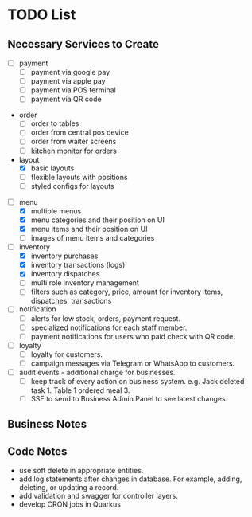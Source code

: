 # TODO List

## Necessary Services to Create

- [ ] payment
  - [ ] payment via google pay
  - [ ] payment via apple pay 
  - [ ] payment via POS terminal
  - [ ] payment via QR code
- order
  - [ ] order to tables
  - [ ] order from central pos device
  - [ ] order from waiter screens
  - [ ] kitchen monitor for orders
- layout 
  - [x] basic layouts
  - [ ] flexible layouts with positions
  - [ ] styled configs for layouts
- [ ] menu
  - [x] multiple menus
  - [x] menu categories and their position on UI
  - [x] menu items and their position on UI
  - [ ] images of menu items and categories
- [ ] inventory
  - [x] inventory purchases
  - [x] inventory transactions (logs)
  - [x] inventory dispatches
  - [ ] multi role inventory management
  - [ ] filters such as category, price, amount for inventory items, dispatches, transactions
- [ ] notification
  - [ ] alerts for low stock, orders, payment request.
  - [ ] specialized notifications for each staff member.
  - [ ] payment notifications for users who paid check with QR code.
- [ ] loyalty
  - [ ] loyalty for customers.
  - [ ] campaign messages via Telegram or WhatsApp to customers.
- [ ] audit events - additional charge for businesses.
  - [ ] keep track of every action on business system. e.g. Jack deleted task 1. Table 1 ordered meal 3.
  - [ ] SSE to send to Business Admin Panel to see latest changes. 

## Business Notes

## Code Notes

- use soft delete in appropriate entities.
- add log statements after changes in database. For example, adding, deleting, or updating a record.
- add validation and swagger for controller layers. 
- develop CRON jobs in Quarkus
